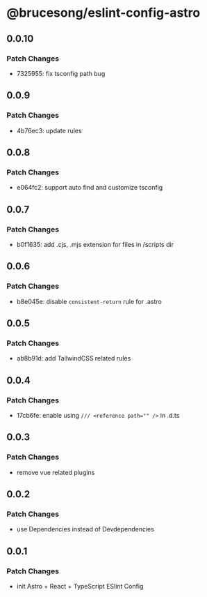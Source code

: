 # @brucesong/eslint-config-astro

## 0.0.10

### Patch Changes

- 7325955: fix tsconfig path bug

## 0.0.9

### Patch Changes

- 4b76ec3: update rules

## 0.0.8

### Patch Changes

- e064fc2: support auto find and customize tsconfig

## 0.0.7

### Patch Changes

- b0f1635: add .cjs, .mjs extension for files in /scripts dir

## 0.0.6

### Patch Changes

- b8e045e: disable `consistent-return` rule for .astro

## 0.0.5

### Patch Changes

- ab8b91d: add TailwindCSS related rules

## 0.0.4

### Patch Changes

- 17cb6fe: enable using `/// <reference path="" />` in .d.ts

## 0.0.3

### Patch Changes

- remove vue related plugins

## 0.0.2

### Patch Changes

- use Dependencies instead of Devdependencies

## 0.0.1

### Patch Changes

- init Astro + React + TypeScript ESlint Config
